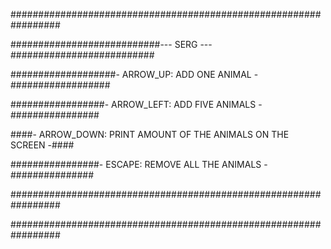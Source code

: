 #################################################################

###########################--- SERG ---##########################

###################- ARROW_UP: ADD ONE ANIMAL -##################

#################- ARROW_LEFT: ADD FIVE ANIMALS -################

####- ARROW_DOWN: PRINT AMOUNT OF THE ANIMALS ON THE SCREEN -####

################- ESCAPE: REMOVE ALL THE ANIMALS -###############

#################################################################

#################################################################


